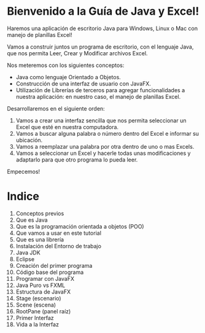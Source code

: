 # Bienvenido a la Guía de Java y Excel!

Haremos una aplicación de escritorio Java para Windows, Linux o Mac con manejo de planillas Excel!

Vamos a construir juntos un programa de escritorio, con el lenguaje Java, que nos permita Leer, Crear y Modificar archivos Excel.

 Nos meteremos con los siguientes conceptos:
- Java como lenguaje Orientado a Objetos.  
- Construcción de una interfaz de usuario con JavaFX.  
- Utilización de Librerías de terceros para agregar funcionalidades a nuestra aplicación: en nuestro caso, el manejo de planillas Excel.  

 Desarrollaremos en el siguiente orden:
1. Vamos a crear una interfaz sencilla que nos permita seleccionar un Excel que esté en nuestra computadora.  
2. Vamos a buscar alguna palabra o número dentro del Excel e informar su ubicación.  
3. Vamos a reemplazar una palabra por otra dentro de uno o mas Excels.  
4. Vamos a seleccionar un Excel y hacerle todas unas modificaciones y adaptarlo para que otro programa lo pueda leer.  

Empecemos!

# Indice
1. Conceptos previos
 1. Que es Java
 2. Que es la programación orientada a objetos (POO)
 3. Que vamos a usar en este tutorial
 4. Que es una librería
2. Instalación del Entorno de trabajo
 1. Java JDK
 2. Eclipse
3. Creación del primer programa
4. Código base del programa
5. Programar con JavaFX
 1. Java Puro vs FXML
 2. Estructura de JavaFX
  1. Stage (escenario)
  2. Scene (escena)
  3. RootPane (panel raíz)
6. Primer Interfaz
7. Vida a la Interfaz
